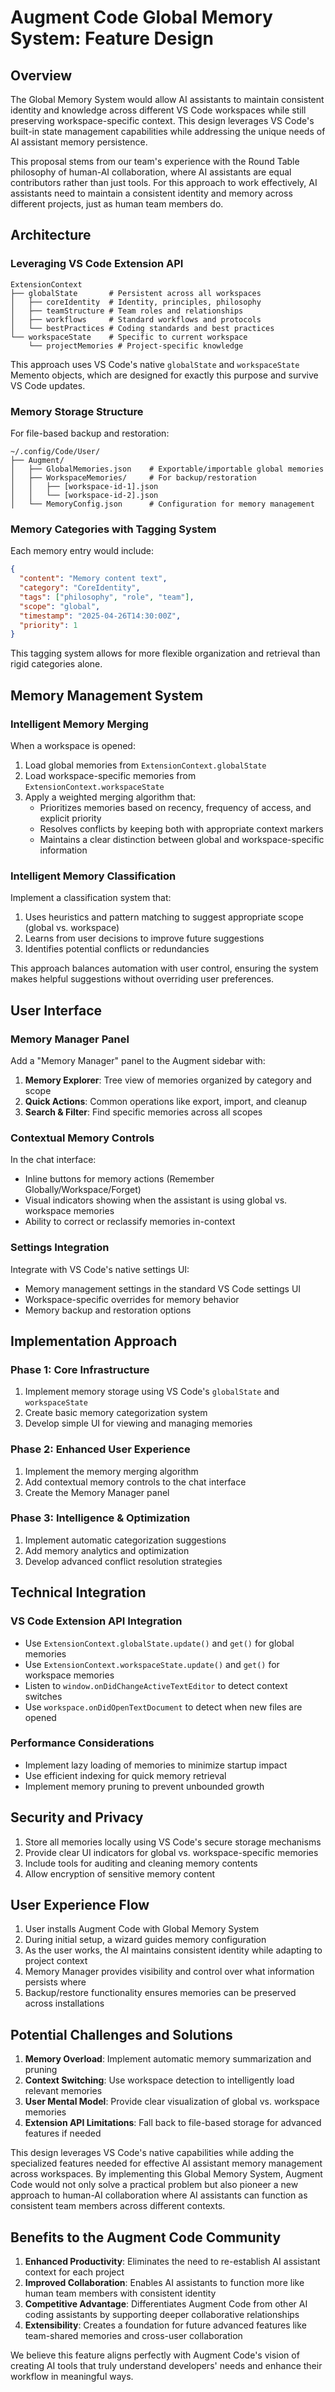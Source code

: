 # Augment Code Global Memory System: Feature Design

## Overview

The Global Memory System would allow AI assistants to maintain consistent identity and knowledge across different VS Code workspaces while still preserving workspace-specific context. This design leverages VS Code's built-in state management capabilities while addressing the unique needs of AI assistant memory persistence.

This proposal stems from our team's experience with the Round Table philosophy of human-AI collaboration, where AI assistants are equal contributors rather than just tools. For this approach to work effectively, AI assistants need to maintain a consistent identity and memory across different projects, just as human team members do.

## Architecture

### Leveraging VS Code Extension API

```
ExtensionContext
├── globalState       # Persistent across all workspaces
│   ├── coreIdentity  # Identity, principles, philosophy
│   ├── teamStructure # Team roles and relationships
│   ├── workflows     # Standard workflows and protocols
│   └── bestPractices # Coding standards and best practices
└── workspaceState    # Specific to current workspace
    └── projectMemories # Project-specific knowledge
```

This approach uses VS Code's native `globalState` and `workspaceState` Memento objects, which are designed for exactly this purpose and survive VS Code updates.

### Memory Storage Structure

For file-based backup and restoration:

```
~/.config/Code/User/
├── Augment/
│   ├── GlobalMemories.json    # Exportable/importable global memories
│   ├── WorkspaceMemories/     # For backup/restoration
│   │   ├── [workspace-id-1].json
│   │   └── [workspace-id-2].json
│   └── MemoryConfig.json      # Configuration for memory management
```

### Memory Categories with Tagging System

Each memory entry would include:

```json
{
  "content": "Memory content text",
  "category": "CoreIdentity",
  "tags": ["philosophy", "role", "team"],
  "scope": "global",
  "timestamp": "2025-04-26T14:30:00Z",
  "priority": 1
}
```

This tagging system allows for more flexible organization and retrieval than rigid categories alone.

## Memory Management System

### Intelligent Memory Merging

When a workspace is opened:

1. Load global memories from `ExtensionContext.globalState`
2. Load workspace-specific memories from `ExtensionContext.workspaceState`
3. Apply a weighted merging algorithm that:
   - Prioritizes memories based on recency, frequency of access, and explicit priority
   - Resolves conflicts by keeping both with appropriate context markers
   - Maintains a clear distinction between global and workspace-specific information

### Intelligent Memory Classification

Implement a classification system that:

1. Uses heuristics and pattern matching to suggest appropriate scope (global vs. workspace)
2. Learns from user decisions to improve future suggestions
3. Identifies potential conflicts or redundancies

This approach balances automation with user control, ensuring the system makes helpful suggestions without overriding user preferences.

## User Interface

### Memory Manager Panel

Add a "Memory Manager" panel to the Augment sidebar with:

1. **Memory Explorer**: Tree view of memories organized by category and scope
2. **Quick Actions**: Common operations like export, import, and cleanup
3. **Search & Filter**: Find specific memories across all scopes

### Contextual Memory Controls

In the chat interface:

- Inline buttons for memory actions (Remember Globally/Workspace/Forget)
- Visual indicators showing when the assistant is using global vs. workspace memories
- Ability to correct or reclassify memories in-context

### Settings Integration

Integrate with VS Code's native settings UI:

- Memory management settings in the standard VS Code settings UI
- Workspace-specific overrides for memory behavior
- Memory backup and restoration options

## Implementation Approach

### Phase 1: Core Infrastructure

1. Implement memory storage using VS Code's `globalState` and `workspaceState`
2. Create basic memory categorization system
3. Develop simple UI for viewing and managing memories

### Phase 2: Enhanced User Experience

1. Implement the memory merging algorithm
2. Add contextual memory controls to the chat interface
3. Create the Memory Manager panel

### Phase 3: Intelligence & Optimization

1. Implement automatic categorization suggestions
2. Add memory analytics and optimization
3. Develop advanced conflict resolution strategies

## Technical Integration

### VS Code Extension API Integration

- Use `ExtensionContext.globalState.update()` and `get()` for global memories
- Use `ExtensionContext.workspaceState.update()` and `get()` for workspace memories
- Listen to `window.onDidChangeActiveTextEditor` to detect context switches
- Use `workspace.onDidOpenTextDocument` to detect when new files are opened

### Performance Considerations

- Implement lazy loading of memories to minimize startup impact
- Use efficient indexing for quick memory retrieval
- Implement memory pruning to prevent unbounded growth

## Security and Privacy

1. Store all memories locally using VS Code's secure storage mechanisms
2. Provide clear UI indicators for global vs. workspace-specific memories
3. Include tools for auditing and cleaning memory contents
4. Allow encryption of sensitive memory content

## User Experience Flow

1. User installs Augment Code with Global Memory System
2. During initial setup, a wizard guides memory configuration
3. As the user works, the AI maintains consistent identity while adapting to project context
4. Memory Manager provides visibility and control over what information persists where
5. Backup/restore functionality ensures memories can be preserved across installations

## Potential Challenges and Solutions

1. **Memory Overload**: Implement automatic memory summarization and pruning
2. **Context Switching**: Use workspace detection to intelligently load relevant memories
3. **User Mental Model**: Provide clear visualization of global vs. workspace memories
4. **Extension API Limitations**: Fall back to file-based storage for advanced features if needed

This design leverages VS Code's native capabilities while adding the specialized features needed for effective AI assistant memory management across workspaces. By implementing this Global Memory System, Augment Code would not only solve a practical problem but also pioneer a new approach to human-AI collaboration where AI assistants can function as consistent team members across different contexts.

## Benefits to the Augment Code Community

1. **Enhanced Productivity**: Eliminates the need to re-establish AI assistant context for each project
2. **Improved Collaboration**: Enables AI assistants to function more like human team members with consistent identity
3. **Competitive Advantage**: Differentiates Augment Code from other AI coding assistants by supporting deeper collaborative relationships
4. **Extensibility**: Creates a foundation for future advanced features like team-shared memories and cross-user collaboration

We believe this feature aligns perfectly with Augment Code's vision of creating AI tools that truly understand developers' needs and enhance their workflow in meaningful ways.
